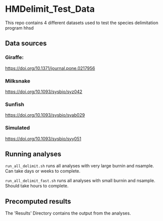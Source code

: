 # HMDelimit_Test_Data

This repo contains 4 different datasets used to test the species delimitation program hhsd

## Data sources

### Giraffe:

https://doi.org/10.1371/journal.pone.0217956

### Milksnake

https://doi.org/10.1093/sysbio/syz042

### Sunfish

https://doi.org/10.1093/sysbio/syab029

### Simulated

https://doi.org/10.1093/sysbio/syy051

## Running analyses

`run_all_delimit.sh`
runs all analyses with very large burnin and nsample. Can take days or weeks to complete.

`run_all_delimit_fast.sh`
runs all analyses with small burnin and nsample. Should take hours to complete.

## Precomputed results

The 'Results' Directory contains the output from the analyses.